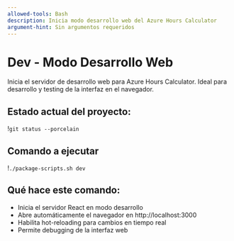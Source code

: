 ```yaml
---
allowed-tools: Bash
description: Inicia modo desarrollo web del Azure Hours Calculator
argument-hint: Sin argumentos requeridos
---
```


# Dev - Modo Desarrollo Web

Inicia el servidor de desarrollo web para Azure Hours Calculator. Ideal para desarrollo y testing de la interfaz en el navegador.

## Estado actual del proyecto:
!`git status --porcelain`

## Comando a ejecutar
!`./package-scripts.sh dev`

## Qué hace este comando:
- Inicia el servidor React en modo desarrollo
- Abre automáticamente el navegador en http://localhost:3000
- Habilita hot-reloading para cambios en tiempo real
- Permite debugging de la interfaz web